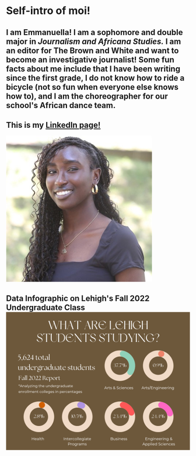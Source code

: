 # Self-intro of moi!
## I am **Emmanuella!** I am a sophomore and double major in *Journalism and Africana Studies.* I am an editor for The Brown and White and want to become an investigative journalist! Some fun facts about me include that I have been writing since the first grade, I do not know how to ride a bicycle (not so fun when everyone else knows how to), and I am the choreographer for our school's African dance team.
## This is my [LinkedIn page!](https://www.linkedin.com/in/emmanuellaagyemang)
![Emmanuella photographed at Lehigh University](https://github.com/eba226/Emmanuella-Agyemang.github.io/blob/main/1694030450183.jpeg?raw=true)


## Data Infographic on Lehigh's Fall 2022 Undergraduate Class ![Data Infographic on Lehigh's Fall 2022 Undergraduate Class](https://github.com/eba226/Emmanuella-Agyemang.github.io/blob/b21d09d2e2cb1792e8002545303d7e9e20507392/github.png?raw=true)
